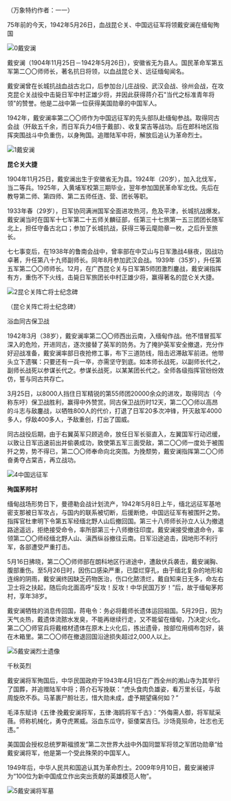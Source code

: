 （万象特约作者：一一）

75年前的今天，1942年5月26日，血战昆仑关、中国远征军将领戴安澜在缅甸殉国

![0戴安澜](0戴安澜.jpg)

戴安澜（1904年11月25日－1942年5月26日），安徽省无为县人。国民革命军第五军第二〇〇师师长，著名抗日将领，以血战昆仑关、远征缅甸闻名。

戴安澜曾在长城抗战血战古北口，后参加台儿庄战役、武汉会战、徐州会战，在攻克昆仑关战役中击毙日军中村正雄少将，并因此获得蒋介石"当代之标准青年将领"的赞誉。他是二战中第一位获得美国勋章的中国军人。

1942年，戴安澜率第二〇〇师作为中国远征军的先头部队赴缅甸参战。取得同古会战（歼敌五千余，而日军兵力4倍于戴部）、收复棠吉等战功。后在郎科地区指挥突围战斗中负重伤，以身殉国。追赠陆军中将，解放后追认为革命烈士。

![1戴安澜](1戴安澜.jpg)

**昆仑关大捷**

1904年11月25日，戴安澜出生于安徽省无为县。1924年（20岁），加入北伐军，当二等兵。1925年，入黄埔军校第三期毕业，翌年参加国民革命军北伐。先后在教导第二师、第四师、第二五师任连、营、团长等职。

1933年春（29岁），日军协同满洲国军全面进攻热河，危及平津，长城抗战爆发。戴安澜当时在国军十七军第二十五师关麟征部，任第三十七旅第一五三团团长随军北上，担任守备古北口；参加了长城抗战，获得三等云麾勋章一枚，之后升至旅长。

七七事变后，在1938年的鲁南会战中，曾率部在中艾山与日军激战4昼夜，因战功卓著，升任第八十九师副师长。同年8月参加武汉会战。1939年（35岁），升任第五军第二〇〇师师长。12月，在广西昆仑关与日军第5师团激烈鏖战，戴安澜指挥有方，重伤不下火线，击毙日军旅团长中村正雄少将，赢得著名的昆仑关大捷。

![2昆仑关阵亡将士纪念碑](2昆仑关阵亡将士纪念碑.jpg)

（昆仑关阵亡将士纪念碑）

浴血同古保卫战

1942年3月（38岁），戴安澜率第二〇〇师西出云南，入缅甸作战。他不惜冒孤军深入的危险，开进同古，逐次接替了英军的防务。为了掩护英军安全撤退，充分作好迎战准备，戴安澜率部日夜抢修工事，布下三道防线，阻击迟滞敌军前进。他带头立下遗嘱：只要还有一兵一卒，亦需坚守到底。如本师长战死，以副师长代之，副师长战死以参谋长代之。参谋长战死，以某某团长代之。全师各级指挥官纷纷效仿，誓与同古共存亡。

3月25日，以8000人挡住日军精锐的第55师团20000余众的进攻，取得同古（今称东吁）保卫战胜利，赢得中外赞赏。同古保卫战历时12天，第二〇〇师以高昂的斗志与敌鏖战，以牺牲800人的代价，打退了日军20多次冲锋，歼灭敌军4000多人，俘敌400多人，予敌重创，打出了国威。

同古战役后期，由于右翼英军只顾逃命，放任日军长驱直入，左翼国军行动迟缓，以致让日军迅速前出并偷袭成功，致使第五军三面受敌，第二〇〇师一度处于被围歼之势，势不得已，第二〇〇师奉命向北突围。为挽颓势，戴安澜指挥第二〇〇师奋勇夺占棠吉，再立战功。

![4中国远征军](4中国远征军.jpg)

**殉国茅邦村**

缅甸战场形势日下，曼德勒会战计划流产，1942年5月8日上午，缅北远征军基地密支那被日军攻占，与国内的联系被切断，后援断绝，中国远征军有被围歼之势。指挥官杜聿明下令第五军经缅北野人山后撤回国。第三十八师师长孙立人认为撤退路途遥远，拒绝接受命令，率所部第三十八师撤往印度。戴安澜接受撤退命令，率领第二〇〇师经缅北野人山、滇西纵谷撤往云南。日军沿途追击，因地形不利行军，各部遭受严重打击。

5月16日拂晓，第二〇〇师师部在朗科地区行进途中，遭敌伏兵袭击，戴安澜胸、腹部重伤。至5月26日时，因伤口感染严重，已糜烂穿孔，由于缅北复杂的地形和连绵的阴雨，戴安澜终因缺乏药物医治，伤口化脓溃烂，戴自知来日无多，命左右卫士将之扶起，随后向北面高呼“反攻！反攻！中华民国万岁！”后，故于缅甸茅邦村，享年38岁。

戴安澜牺牲的消息传回国，蒋电令：务必将戴师长遗体运回祖国。5月29日，因为天气炎热，戴遗体流脓水发臭，不能再继续行走，又不能留在缅甸，乃决定火化。第二〇〇师官兵将戴棺材遗体在原木上火化后，拣出遗骨，按部位用绸布包好，装在木箱里。第二〇〇师在撤退回国沿途损失超过2,000人以上。

![5戴安澜烈士遗像](5戴安澜烈士遗像.jpg)

千秋英烈

戴安澜将军殉国后，中华民国政府于1943年4月1日在广西全州的湘山寺为其举行了国葬，并追赠陆军中将；蒋介石写挽联：“虎头食肉负雄姿，看万里长征，与敌周旋欣不忝。马革裹尸酹壮志，惜大勋未成，虚予期望痛何如？”

毛泽东赋诗《五律·挽戴安澜将军，五律·海鸥将军千古》：“外侮需人御，将军赋采薇。师称机械化，勇夺虎罴威。浴血东瓜守，驱倭棠吉归。沙场竟殒命，壮志也无违。”

美国国会授权总统罗斯福颁发”第二次世界大战中外国同盟军将领之军团功勋章“给戴安澜将军，他是第一个受此殊荣的中国军人。

1949年后，中华人民共和国追认其为革命烈士。2009年9月10日，戴安澜被评为“100位为新中国成立作出突出贡献的英雄模范人物”。

![5戴安澜将军墓](5戴安澜将军墓.jpg)

